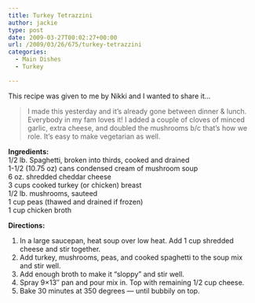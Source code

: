 ```yaml
---
title: Turkey Tetrazzini
author: jackie
type: post
date: 2009-03-27T00:02:27+00:00
url: /2009/03/26/675/turkey-tetrazzini
categories:
  - Main Dishes
  - Turkey

---
```

This recipe was given to me by Nikki and I wanted to share it&#8230;

> I made this yesterday and it&#8217;s already gone between dinner & lunch. Everybody in my fam loves it! I added a couple of cloves of minced garlic, extra cheese, and doubled the mushrooms b/c that&#8217;s how we role. It&#8217;s easy to make vegetarian as well.

**Ingredients:**  
1/2 lb. Spaghetti, broken into thirds, cooked and drained  
1-1/2 (10.75 oz) cans condensed cream of mushroom soup  
6 oz. shredded cheddar cheese  
3 cups cooked turkey (or chicken) breast  
1/2 lb. mushrooms, sauteed  
1 cup peas (thawed and drained if frozen)  
1 cup chicken broth

**Directions:**

  1. In a large saucepan, heat soup over low heat. Add 1 cup shredded cheese and stir together.
  2. Add turkey, mushrooms, peas, and cooked spaghetti to the soup mix and stir well.
  3. Add enough broth to make it &#8220;sloppy&#8221; and stir well.
  4. Spray 9&#215;13&#8243; pan and pour mix in. Top with remaining 1/2 cup cheese.
  5. Bake 30 minutes at 350 degrees &#8212; until bubbily on top.